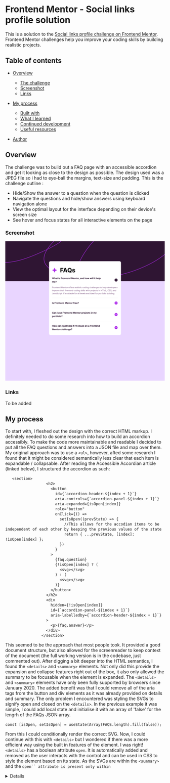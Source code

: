 # Frontend Mentor - Social links profile solution

This is a solution to the [Social links profile challenge on Frontend Mentor](https://www.frontendmentor.io/challenges/social-links-profile-UG32l9m6dQ). Frontend Mentor challenges help you improve your coding skills by building realistic projects.

## Table of contents

- [Overview](#overview)
  - [The challenge](#the-challenge)
  - [Screenshot](#screenshot)
  - [Links](#links)
- [My process](#my-process)

  - [Built with](#built-with)
  - [What I learned](#what-i-learned)
  - [Continued development](#continued-development)
  - [Useful resources](#useful-resources)

- [Author](#author)

## Overview

The challenge was to build out a FAQ page with an accessible accordion and get it looking as close to the design as possible. The design used was a JPEG file so i had to eye-ball the margins, text-size and padding.
This is the challenge outline :

- Hide/Show the answer to a question when the question is clicked
- Navigate the questions and hide/show answers using keyboard navigation alone
- View the optimal layout for the interface depending on their device's screen size
- See hover and focus states for all interactive elements on the page

### Screenshot

![Completed screenshot of recipe page](./completed-screenshot.png)

### Links

To be added

## My process

To start with, I fleshed out the design with the correct HTML markup. I definitely needed to do some research into how to build an accordion accessibly. To make the code more maintainable and readable I decided to put all the FAQ questions and answers into a JSON file and map over them. My original approach was to use a `<ul>`, however, afted some research I found that it might be considered semantically less clear that each item is expandable / collapsable. After reading the Accessible Accordian article (linked below), I structured the accordion as such:

```
   <section>
                  <h2>
                    <button
                      id={`accordion-header-${index + 1}`}
                      aria-controls={`accordion-panel-${index + 1}`}
                      aria-expanded={isOpen[index]}
                      role="button"
                      onClick={() =>
                        setIsOpen((prevState) => {
                          //This allows for the accodian items to be independent of each other by keeping the previous values of the state
                          return { ...prevState, [index]: !isOpen[index] };
                        })
                      }
                    >
                      {faq.question}
                      {!isOpen[index] ? (
                        <svg></svg>
                      ) : (
                        <svg></svg>
                      )}
                    </button>
                  </h2>
                  <div
                    hidden={!isOpen[index]}
                    id={`accordion-panel-${index + 1}`}
                    aria-labelledby={`accordion-header-${index + 1}`}
                  >
                    <p>{faq.answer}</p>
                  </div>
                </section>
```

This seemed to be the approach that most people took. It provided a good document structure, but also allowed for the screenreader to keep context of the document (the full working version is in the codebase, just commented out). After digging a bit deeper into the HTML semantics, I found the `<details>` and `<summary>` elements. Not only did this provide the expansion and collapse features right out of the box, it also only allowed the summary to be focusable when the element is expanded. The `<details>` and `<summary>` elements have only been fully supported by browsers since January 2020. The added benefit was that I could remove all of the aria tags from the button and div elements as it was already provided on details and summary. The only problem I encountered was styling the SVGs to signify open and closed on the `<details>`. In the previous example it was simple, I could add local state and initialise it with an array of 'false' for the lengrh of the FAQs JSON array.

```
const [isOpen, setIsOpen] = useState(Array(FAQS.length).fill(false));
```

From this I could conditionally render the correct SVG. Now, I could continue with this with `<details>` but I wondered if there was a more efficient way using the built in features of the element. I was right! `<details>` has a boolean attribute `open`. It is automatically added and removed as the user interacts with the control and can be used in CSS to style the element based on its state. As the SVGs are within the `<summary>` and the `open`` attribute is present only within `<details>`, the css class needs to be placed on the parent.
`[&>summary>svg#minus-svg]:open:block [&>summary>svg#plus-svg]:open:hidden`
When using tailwind the square bracket [] allow you to put custom CSS arbitrary values in.

### Built with

- Semantic HTML5 markup
- Tailwind CSS
- Mobile-first workflow
- [Next.js](https://nextjs.org/)

### What I learned

- New HTML semantic elements `<dialog>` and `<summary>`

### Continued development

Moving forwards to the next challange, I plan on using what I have learned about semantic markup and accessible code with screenreaders, and implementing it to the best of my ability.

### Useful resources

- [Accessible Accordion](https://www.aditus.io/patterns/accordion/) - This article went into detail about different methods of implementation.
- [<details>: The Details disclosure element](https://developer.mozilla.org/en-US/docs/Web/HTML/Element/details#attributes) - MDNs web docs for the details html element
- [Tailwind discussions on data attributes](https://github.com/tailwindlabs/tailwindcss/discussions/10301) - This discussion and answer is what helped when figuring out how to show and hide the SVGs in side the summary element.

## Author

- Website - [Josh Gretton](https://www.joshgretton.co.uk)

```

```
